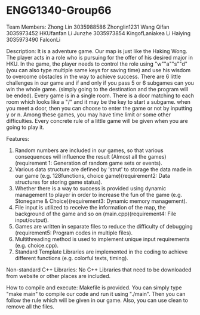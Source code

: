 # ENGG1340-Group66
Team Members:
  Zhong   Lin      3035988586    Zhonglin1231
  Wang    Qifan    3035973452    HKUfanfan
  Li      Junzhe   3035973854    KingofLaniakea
  Li      Haiying  3035973490    FalconLi
  
Description:
  It is a adventure game. Our map is just like the Haking Wong. The player acts in a role who is pursuing for the offer of his desired major in HKU. In the game, the player needs to control the role using "w""a""s""d"(you can also type multiple same keys for saving time) and use his wisdom to overcome obstacles in the way to achieve success. There are 6 little challenges in our game and if and only if you pass 5 or 6 subgames can you win the whole game. (simply going to the destination and the program will be ended). Every game is in a single room. There is a door matching to each room which looks like a "\/"  and it may be the key to start a subgame. when you meet a door, then you can choose to enter the game or not by inputting y or n. Among these games, you may have time limit or some other difficulties. Every concrete rule of a little game will be given when you are going to play it. 
  
Features:
  1. Random numbers are included in our games, so that various consequences will influence the result (Almost all the games)(requirement 1: Generation of random game sets or events).
  2. Various data structure are defined by 'strut' to storage the data made in our game (e.g. 128functions, choice game)(requirement2: Data structures for storing game status).
  3. Whether there is a way to success is provided using dynamic management to player in order to increase the fun of the game (e.g. Stonegame & Choice)(requirement3: Dynamic memory management).
  4. File input is utilized to receive the information of the map, the background of the game and so on (main.cpp)(requirement4: File input/output).
  5. Games are written in separate files to reduce the difficulty of debugging (requirement5: Program codes in multiple files).
  6. Multithreading method is used to implement unique input requirements (e.g. choice.cpp).
  7. Standard Template Libraries are implemented in the coding to achieve different functions (e.g. colorful texts, timing).
 
 
Non-standard C++ Libraries:
  No C++ Libraries that need to be downloaded from website or other places are included.
  
How to compile and execute:
  Makefile is provided. You can simply type "make main" to compile our code and run it using "./main". Then you can follow the rule which will be given in our game. Also, you can use clean to remove all the files.
  
